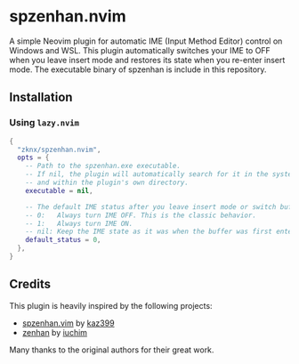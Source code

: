 # spzenhan.nvim

A simple Neovim plugin for automatic IME (Input Method Editor) control on Windows and WSL.
This plugin automatically switches your IME to OFF when you leave insert mode and restores its state when you re-enter insert mode.
The executable binary of spzenhan is include in this repository.

## Installation

### Using `lazy.nvim`

```lua
{
  "zknx/spzenhan.nvim",
  opts = {
    -- Path to the spzenhan.exe executable.
    -- If nil, the plugin will automatically search for it in the system's PATH
    -- and within the plugin's own directory.
    executable = nil,

    -- The default IME status after you leave insert mode or switch buffers.
    -- 0:   Always turn IME OFF. This is the classic behavior.
    -- 1:   Always turn IME ON.
    -- nil: Keep the IME state as it was when the buffer was first entered.
    default_status = 0,
  },
}
```

## Credits

This plugin is heavily inspired by the following projects:

- [spzenhan.vim](https://github.com/kaz399/spzenhan.vim) by [kaz399](https://github.com/kaz399)
- [zenhan](https://github.com/iuchim/zenhan) by [iuchim](https://github.com/iuchim)

Many thanks to the original authors for their great work.
